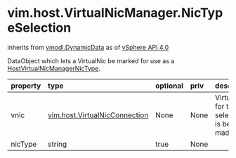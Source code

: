 vim.host.VirtualNicManager.NicTypeSelection
===========================================
inherits from [vmodl.DynamicData](docs/vmodl.DynamicData.md)
as of [vSphere API 4.0](vim.version.md#vim.version.version5)


DataObject which lets a VirtualNic be marked for  use as a <a href="vim.host.VirtualNicManager.NicType.md">HostVirtualNicManagerNicType</a>.

| property | type | optional | priv | desc |
|:---------|:-----|:---------|:-----|:-----|
| vnic | [vim.host.VirtualNicConnection](vim.host.VirtualNicConnection.md "vim.host.VirtualNicConnection") | None | None | VirtualNic for the selection is being made |
| nicType | string | true | None |  |


